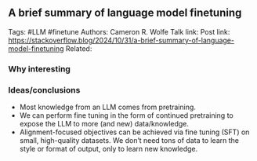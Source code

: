 ## **A brief summary of language model finetuning**
Tags: #LLM #finetune
Authors: Cameron R. Wolfe
Talk link: 
Post link: https://stackoverflow.blog/2024/10/31/a-brief-summary-of-language-model-finetuning
Related: 
### Why interesting
### Ideas/conclusions
- Most knowledge from an LLM comes from pretraining.
- We can perform fine tuning in the form of continued pretraining to expose the LLM to more (and new) data/knowledge.
- Alignment-focused objectives can be achieved via fine tuning (SFT) on small, high-quality datasets. We don’t need tons of data to learn the style or format of output, only to learn new knowledge.

